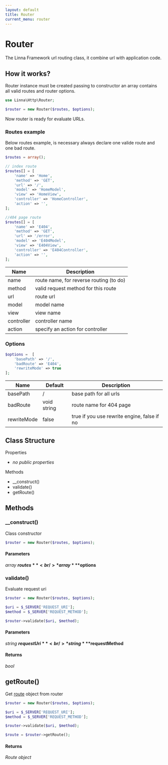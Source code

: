```yaml
---
layout: default
title: Router
current_menu: router
---
```


# Router
The Linna Framework url routing class, it combine url with application code.

## How it works?
Router instance must be created passing to constructor an array contains all valid routes and router options.
```php
use Linna\Http\Router;

$router = new Router($routes, $options);
```
Now router is ready for evaluate URLs.

### Routes example
Below routes example, is necessary always declare one valide route and one bad route.
```php
$routes = array();

// index route
$routes[] = [
    'name' => 'Home',
    'method' => 'GET',
    'url' => '/',
    'model' => 'HomeModel',
    'view' => 'HomeView',
    'controller' => 'HomeController',
    'action' => '',
];

//404 page route
$routes[] = [
    'name' => 'E404',
    'method' => 'GET',
    'url' => '/error',
    'model' => 'E404Model',
    'view' => 'E404View',
    'controller' => 'E404Controller',
    'action' => '',
];
```
| Name           | Description                                                                            |
|----------------|----------------------------------------------------------------------------------------|
| name           | route name, for reverse routing (to do)                                                |
| method         | valid request method for this route                                                    |
| url            | route url                                                                              |
| model          | model name                                                                             |
| view           | view name                                                                              |
| controller     | controller name                                                                        |
| action         | specify an action for controller                                                       |

### Options
```php
$options =  [
    'basePath' => '/',
    'badRoute' => 'E404',
    'rewriteMode' => true
];
```
| Name           | Default     | Description                                                                            |
|----------------|-------------|----------------------------------------------------------------------------------------|
| basePath       | /           | base path for all urls                                                                 |
| badRoute       | void string | route name for 404 page                                                                |
| rewriteMode    | false       | true if you use rewrite engine, false if no                                            |

## Class Structure

Properties
- *no public properties*

Methods
- __construct()
- validate()
- getRoute()

## Methods

### __construct()
Class constructor
```php
$router = new Router($routes, $options);
```
#### Parameters
*array* **$routes**<br/>
*array* **$options**

### validate()
Evaluate request uri
```php
$router = new Router($routes, $options);

$uri = $_SERVER['REQUEST_URI'];
$method = $_SERVER['REQUEST_METHOD'];

$router->validate($uri, $method);
```

#### Parameters
*string* **$requestUri**<br/>
*string* **$requestMethod**

#### Returns
*bool*

## getRoute()
Get [route](route.md) object from router
```php
$router = new Router($routes, $options);

$uri = $_SERVER['REQUEST_URI'];
$method = $_SERVER['REQUEST_METHOD'];

$router->validate($uri, $method);

$route = $router->getRoute();
```

#### Returns
*Route object*